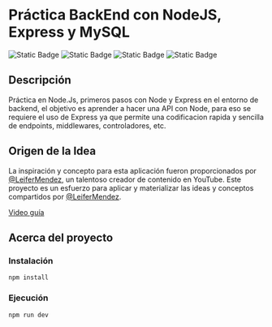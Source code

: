 # Práctica BackEnd con NodeJS, Express y MySQL

![Static Badge](https://img.shields.io/badge/JavaScript-black?style=flat&logo=javascript&labelColor=black&color=yellow)
![Static Badge](https://img.shields.io/badge/Node.Js-black?style=flat&logo=Node.Js&labelColor=black&color=green)
![Static Badge](https://img.shields.io/badge/Express-black?style=flat&logo=Express&labelColor=black&color=white)
![Static Badge](https://img.shields.io/badge/MySQL%20-%20black?style=flat&logo=mysql&labelColor=black&color=blue)

## Descripción
Práctica en Node.Js, primeros pasos con Node y Express en el entorno de backend, el objetivo es aprender a hacer una 
API con Node, para eso se requiere el uso de Express ya que permite una codificacion rapida y sencilla de endpoints, middlewares, controladores, etc.

## Origen de la Idea

La inspiración y concepto para esta aplicación fueron proporcionados por [@LeiferMendez](https://www.youtube.com/@LeiferMendez), un talentoso creador de contenido en YouTube. Este proyecto es un esfuerzo para aplicar y materializar las ideas y conceptos compartidos por [@LeiferMendez](https://www.youtube.com/@LeiferMendez).

[Video guía](https://www.youtube.com/watch?v=xRXHQlqA3Ak&list=PL_WGMLcL4jzX3SJvQQwLDDpALExKJY5bY)

## Acerca del proyecto

### Instalación

``npm install``

### Ejecución

``npm run dev``
